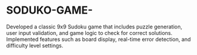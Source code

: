 # SODUKO-GAME-
Developed a classic 9x9 Sudoku game that includes puzzle generation, user input validation, and game logic to check for correct solutions. Implemented features such as board display, real-time error detection, and difficulty level settings.
